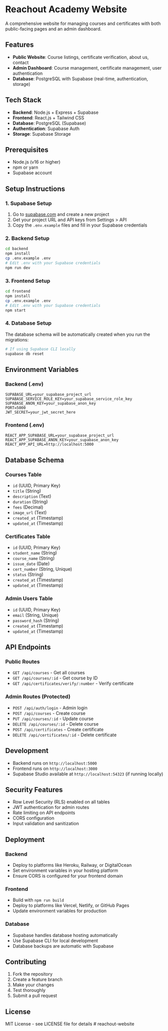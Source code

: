 # Reachout Academy Website

A comprehensive website for managing courses and certificates with both public-facing pages and an admin dashboard.

## Features

- **Public Website**: Course listings, certificate verification, about us, contact
- **Admin Dashboard**: Course management, certificate management, user authentication
- **Database**: PostgreSQL with Supabase (real-time, authentication, storage)

## Tech Stack

- **Backend**: Node.js + Express + Supabase
- **Frontend**: React.js + Tailwind CSS
- **Database**: PostgreSQL (Supabase)
- **Authentication**: Supabase Auth
- **Storage**: Supabase Storage

## Prerequisites

- Node.js (v16 or higher)
- npm or yarn
- Supabase account

## Setup Instructions

### 1. Supabase Setup

1. Go to [supabase.com](https://supabase.com) and create a new project
2. Get your project URL and API keys from Settings > API
3. Copy the `.env.example` files and fill in your Supabase credentials

### 2. Backend Setup

```bash
cd backend
npm install
cp .env.example .env
# Edit .env with your Supabase credentials
npm run dev
```

### 3. Frontend Setup

```bash
cd frontend
npm install
cp .env.example .env
# Edit .env with your Supabase credentials
npm start
```

### 4. Database Setup

The database schema will be automatically created when you run the migrations:

```bash
# If using Supabase CLI locally
supabase db reset
```

## Environment Variables

### Backend (.env)
```
SUPABASE_URL=your_supabase_project_url
SUPABASE_SERVICE_ROLE_KEY=your_supabase_service_role_key
SUPABASE_ANON_KEY=your_supabase_anon_key
PORT=5000
JWT_SECRET=your_jwt_secret_here
```

### Frontend (.env)
```
REACT_APP_SUPABASE_URL=your_supabase_project_url
REACT_APP_SUPABASE_ANON_KEY=your_supabase_anon_key
REACT_APP_API_URL=http://localhost:5000
```

## Database Schema

### Courses Table
- `id` (UUID, Primary Key)
- `title` (String)
- `description` (Text)
- `duration` (String)
- `fees` (Decimal)
- `image_url` (Text)
- `created_at` (Timestamp)
- `updated_at` (Timestamp)

### Certificates Table
- `id` (UUID, Primary Key)
- `student_name` (String)
- `course_name` (String)
- `issue_date` (Date)
- `cert_number` (String, Unique)
- `status` (String)
- `created_at` (Timestamp)
- `updated_at` (Timestamp)

### Admin Users Table
- `id` (UUID, Primary Key)
- `email` (String, Unique)
- `password_hash` (String)
- `created_at` (Timestamp)
- `updated_at` (Timestamp)

## API Endpoints

### Public Routes
- `GET /api/courses` - Get all courses
- `GET /api/courses/:id` - Get course by ID
- `GET /api/certificates/verify/:number` - Verify certificate

### Admin Routes (Protected)
- `POST /api/auth/login` - Admin login
- `POST /api/courses` - Create course
- `PUT /api/courses/:id` - Update course
- `DELETE /api/courses/:id` - Delete course
- `POST /api/certificates` - Create certificate
- `DELETE /api/certificates/:id` - Delete certificate

## Development

- Backend runs on `http://localhost:5000`
- Frontend runs on `http://localhost:3000`
- Supabase Studio available at `http://localhost:54323` (if running locally)

## Security Features

- Row Level Security (RLS) enabled on all tables
- JWT authentication for admin routes
- Rate limiting on API endpoints
- CORS configuration
- Input validation and sanitization

## Deployment

### Backend
- Deploy to platforms like Heroku, Railway, or DigitalOcean
- Set environment variables in your hosting platform
- Ensure CORS is configured for your frontend domain

### Frontend
- Build with `npm run build`
- Deploy to platforms like Vercel, Netlify, or GitHub Pages
- Update environment variables for production

### Database
- Supabase handles database hosting automatically
- Use Supabase CLI for local development
- Database backups are automatic with Supabase

## Contributing

1. Fork the repository
2. Create a feature branch
3. Make your changes
4. Test thoroughly
5. Submit a pull request

## License

MIT License - see LICENSE file for details #   r e a c h o u t - w e b s i t e  
 